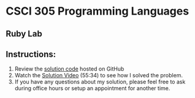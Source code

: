 # CSCI 305 Programming Languages

## Ruby Lab

## Instructions:

1. Review the [solution code](https://github.com/CSCI305/csci305-ruby-lab/blob/solution/ruby_lab.rb) hosted on GitHub
2. Watch the [Solution Video](https://youtu.be/SQDCd2WF9m0) (55:34) to see how I solved the problem.
3. If you have any questions about my solution, please feel free to ask during office hours or setup an appointment for another time.
